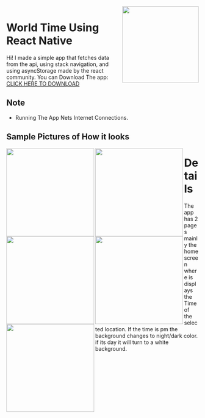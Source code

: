 <img src="https://github.com/MisterJ936/MyPortFolio/blob/master/appDev/world_time/readmeFolder/world%20Time.png?raw=true" data-canonical-src="https://gyazo.com/eb5c5741b6a9a16c692170a41a49c858.png" width="200" align="right" />

# World Time Using React Native
Hi! I made a simple app that fetches data from the api, using stack navigation, and using asyncStorage made by the react community. You can Download The app: [CLICK HERE TO DOWNLOAD](https://drive.google.com/uc?id=1kc7EE7naz9Rpvq8kyJhJ4F_eB96tnEi5&export=download)

<!-- View -->
<!-- https://drive.google.com/file/d/1kc7EE7naz9Rpvq8kyJhJ4F_eB96tnEi5/view?usp=sharing -->
<!-- Direct Download -->
<!-- https://drive.google.com/uc?id=1kc7EE7naz9Rpvq8kyJhJ4F_eB96tnEi5&export=download -->

## Note
- Running The App Nets Internet Connections.

## Sample Pictures of How it looks
<img src="https://github.com/MisterJ936/MyPortFolio/blob/master/appDev/world_time/readmeFolder/dayexample.jpg?raw=true" data-canonical-src="https://gyazo.com/eb5c5741b6a9a16c692170a41a49c858.png" width="230" align="left"/>

<img src="https://github.com/MisterJ936/MyPortFolio/blob/master/appDev/world_time/readmeFolder/nightexample.jpg?raw=true" data-canonical-src="https://gyazo.com/eb5c5741b6a9a16c692170a41a49c858.png" width="230" align="left"/>

<img src="https://github.com/MisterJ936/MyPortFolio/blob/master/appDev/world_time/readmeFolder/searchbar.jpg?raw=true" data-canonical-src="https://gyazo.com/eb5c5741b6a9a16c692170a41a49c858.png" width="230" align="left" />

<img src="https://github.com/MisterJ936/MyPortFolio/blob/master/appDev/world_time/readmeFolder/searchexam.jpg?raw=true" data-canonical-src="https://gyazo.com/eb5c5741b6a9a16c692170a41a49c858.png" width="230" align="left" />

<img src="https://github.com/MisterJ936/MyPortFolio/blob/master/appDev/world_time/readmeFolder/searchexample.jpg?raw=true" data-canonical-src="https://gyazo.com/eb5c5741b6a9a16c692170a41a49c858.png" width="230" align="left"/>

# Details
The app has 2 pages mainly the homescreen where is displays the Time of the selected location. If the time is pm the background changes to night/dark color. if its day it will turn to a white background.
